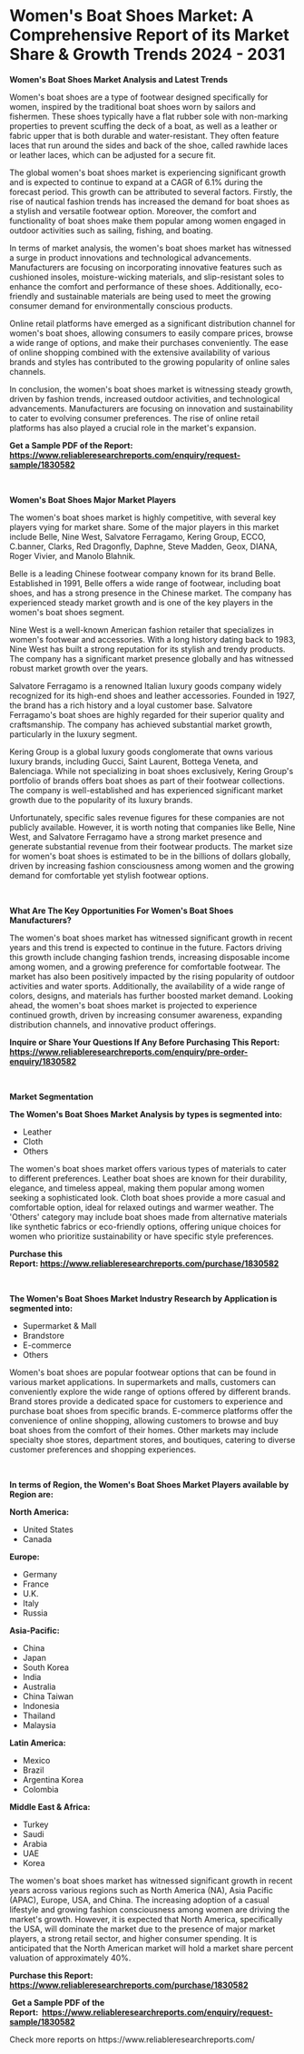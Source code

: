 <p><h1>Women's Boat Shoes Market: A Comprehensive Report of its Market Share & Growth Trends 2024 - 2031</h1></p><p><strong>Women's Boat Shoes Market Analysis and Latest Trends</strong></p>
<p><p>Women's boat shoes are a type of footwear designed specifically for women, inspired by the traditional boat shoes worn by sailors and fishermen. These shoes typically have a flat rubber sole with non-marking properties to prevent scuffing the deck of a boat, as well as a leather or fabric upper that is both durable and water-resistant. They often feature laces that run around the sides and back of the shoe, called rawhide laces or leather laces, which can be adjusted for a secure fit.</p><p>The global women's boat shoes market is experiencing significant growth and is expected to continue to expand at a CAGR of 6.1% during the forecast period. This growth can be attributed to several factors. Firstly, the rise of nautical fashion trends has increased the demand for boat shoes as a stylish and versatile footwear option. Moreover, the comfort and functionality of boat shoes make them popular among women engaged in outdoor activities such as sailing, fishing, and boating.</p><p>In terms of market analysis, the women's boat shoes market has witnessed a surge in product innovations and technological advancements. Manufacturers are focusing on incorporating innovative features such as cushioned insoles, moisture-wicking materials, and slip-resistant soles to enhance the comfort and performance of these shoes. Additionally, eco-friendly and sustainable materials are being used to meet the growing consumer demand for environmentally conscious products.</p><p>Online retail platforms have emerged as a significant distribution channel for women's boat shoes, allowing consumers to easily compare prices, browse a wide range of options, and make their purchases conveniently. The ease of online shopping combined with the extensive availability of various brands and styles has contributed to the growing popularity of online sales channels.</p><p>In conclusion, the women's boat shoes market is witnessing steady growth, driven by fashion trends, increased outdoor activities, and technological advancements. Manufacturers are focusing on innovation and sustainability to cater to evolving consumer preferences. The rise of online retail platforms has also played a crucial role in the market's expansion.</p></p>
<p><strong>Get a Sample PDF of the Report:&nbsp; <a href="https://www.reliableresearchreports.com/enquiry/request-sample/1830582">https://www.reliableresearchreports.com/enquiry/request-sample/1830582</a></strong></p>
<p>&nbsp;</p>
<p><strong>Women's Boat Shoes Major Market Players</strong></p>
<p><p>The women's boat shoes market is highly competitive, with several key players vying for market share. Some of the major players in this market include Belle, Nine West, Salvatore Ferragamo, Kering Group, ECCO, C.banner, Clarks, Red Dragonfly, Daphne, Steve Madden, Geox, DIANA, Roger Vivier, and Manolo Blahnik.</p><p>Belle is a leading Chinese footwear company known for its brand Belle. Established in 1991, Belle offers a wide range of footwear, including boat shoes, and has a strong presence in the Chinese market. The company has experienced steady market growth and is one of the key players in the women's boat shoes segment.</p><p>Nine West is a well-known American fashion retailer that specializes in women's footwear and accessories. With a long history dating back to 1983, Nine West has built a strong reputation for its stylish and trendy products. The company has a significant market presence globally and has witnessed robust market growth over the years.</p><p>Salvatore Ferragamo is a renowned Italian luxury goods company widely recognized for its high-end shoes and leather accessories. Founded in 1927, the brand has a rich history and a loyal customer base. Salvatore Ferragamo's boat shoes are highly regarded for their superior quality and craftsmanship. The company has achieved substantial market growth, particularly in the luxury segment.</p><p>Kering Group is a global luxury goods conglomerate that owns various luxury brands, including Gucci, Saint Laurent, Bottega Veneta, and Balenciaga. While not specializing in boat shoes exclusively, Kering Group's portfolio of brands offers boat shoes as part of their footwear collections. The company is well-established and has experienced significant market growth due to the popularity of its luxury brands.</p><p>Unfortunately, specific sales revenue figures for these companies are not publicly available. However, it is worth noting that companies like Belle, Nine West, and Salvatore Ferragamo have a strong market presence and generate substantial revenue from their footwear products. The market size for women's boat shoes is estimated to be in the billions of dollars globally, driven by increasing fashion consciousness among women and the growing demand for comfortable yet stylish footwear options.</p></p>
<p>&nbsp;</p>
<p><strong>What Are The Key Opportunities For Women's Boat Shoes Manufacturers?</strong></p>
<p><p>The women's boat shoes market has witnessed significant growth in recent years and this trend is expected to continue in the future. Factors driving this growth include changing fashion trends, increasing disposable income among women, and a growing preference for comfortable footwear. The market has also been positively impacted by the rising popularity of outdoor activities and water sports. Additionally, the availability of a wide range of colors, designs, and materials has further boosted market demand. Looking ahead, the women's boat shoes market is projected to experience continued growth, driven by increasing consumer awareness, expanding distribution channels, and innovative product offerings.</p></p>
<p><strong>Inquire or Share Your Questions If Any Before Purchasing This Report: <a href="https://www.reliableresearchreports.com/enquiry/pre-order-enquiry/1830582">https://www.reliableresearchreports.com/enquiry/pre-order-enquiry/1830582</a></strong></p>
<p>&nbsp;</p>
<p><strong>Market Segmentation</strong></p>
<p><strong>The Women's Boat Shoes Market Analysis by types is segmented into:</strong></p>
<p><ul><li>Leather</li><li>Cloth</li><li>Others</li></ul></p>
<p><p>The women's boat shoes market offers various types of materials to cater to different preferences. Leather boat shoes are known for their durability, elegance, and timeless appeal, making them popular among women seeking a sophisticated look. Cloth boat shoes provide a more casual and comfortable option, ideal for relaxed outings and warmer weather. The 'Others' category may include boat shoes made from alternative materials like synthetic fabrics or eco-friendly options, offering unique choices for women who prioritize sustainability or have specific style preferences.</p></p>
<p><strong>Purchase this Report:&nbsp;<a href="https://www.reliableresearchreports.com/purchase/1830582">https://www.reliableresearchreports.com/purchase/1830582</a></strong></p>
<p>&nbsp;</p>
<p><strong>The Women's Boat Shoes Market Industry Research by Application is segmented into:</strong></p>
<p><ul><li>Supermarket & Mall</li><li>Brandstore</li><li>E-commerce</li><li>Others</li></ul></p>
<p><p>Women's boat shoes are popular footwear options that can be found in various market applications. In supermarkets and malls, customers can conveniently explore the wide range of options offered by different brands. Brand stores provide a dedicated space for customers to experience and purchase boat shoes from specific brands. E-commerce platforms offer the convenience of online shopping, allowing customers to browse and buy boat shoes from the comfort of their homes. Other markets may include specialty shoe stores, department stores, and boutiques, catering to diverse customer preferences and shopping experiences.</p></p>
<p>&nbsp;</p>
<p><strong>In terms of Region, the Women's Boat Shoes Market Players available by Region are:</strong></p>
<p>
    <p> <strong> North America: </strong>
        <ul>
            <li>United States</li>
            <li>Canada</li>
        </ul>
        </p> 
    <p> <strong> Europe: </strong>
        <ul>
            <li>Germany</li>
            <li>France</li>
            <li>U.K.</li>
            <li>Italy</li>
            <li>Russia</li>
        </ul>
        </p> 
    <p> <strong> Asia-Pacific: </strong>
        <ul>
            <li>China</li>
            <li>Japan</li>
            <li>South Korea</li>
            <li>India</li>
            <li>Australia</li>
            <li>China Taiwan</li>
            <li>Indonesia</li>
            <li>Thailand</li>
            <li>Malaysia</li>
        </ul>
        </p> 
    <p> <strong> Latin America: </strong>
        <ul>
            <li>Mexico</li>
            <li>Brazil</li>
            <li>Argentina Korea</li>
            <li>Colombia</li>
        </ul>
        </p> 
    <p> <strong> Middle East & Africa: </strong>
        <ul>
            <li>Turkey</li>
            <li>Saudi</li>
            <li>Arabia</li>
            <li>UAE</li>
            <li>Korea</li>
        </ul>
    </p>
    </p>
<p><p>The women's boat shoes market has witnessed significant growth in recent years across various regions such as North America (NA), Asia Pacific (APAC), Europe, USA, and China. The increasing adoption of a casual lifestyle and growing fashion consciousness among women are driving the market's growth. However, it is expected that North America, specifically the USA, will dominate the market due to the presence of major market players, a strong retail sector, and higher consumer spending. It is anticipated that the North American market will hold a market share percent valuation of approximately 40%.</p></p>
<p><strong>Purchase this Report: <a href="https://www.reliableresearchreports.com/purchase/1830582">https://www.reliableresearchreports.com/purchase/1830582</a></strong></p>
<p>&nbsp;<strong>Get a Sample PDF of the Report:&nbsp;&nbsp;<a href="https://www.reliableresearchreports.com/enquiry/request-sample/1830582">https://www.reliableresearchreports.com/enquiry/request-sample/1830582</a></strong></p>
<p><strong></strong></p>
<p>Check more reports on https://www.reliableresearchreports.com/</p>